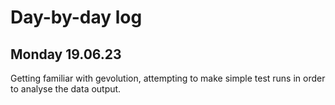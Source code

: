 # Day-by-day log

## Monday 19.06.23
Getting familiar with gevolution, attempting to make simple test runs in order to analyse the data output. 
